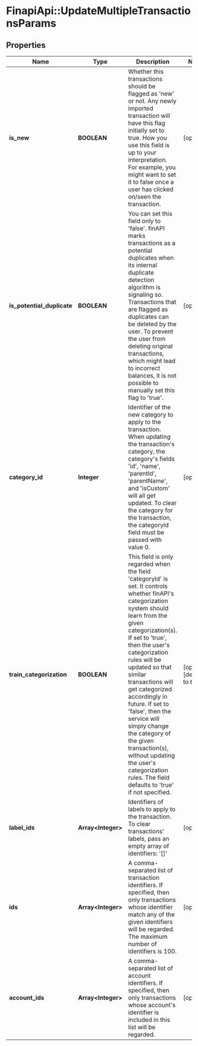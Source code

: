 # FinapiApi::UpdateMultipleTransactionsParams

## Properties
Name | Type | Description | Notes
------------ | ------------- | ------------- | -------------
**is_new** | **BOOLEAN** | Whether this transactions should be flagged as &#39;new&#39; or not. Any newly imported transaction will have this flag initially set to true. How you use this field is up to your interpretation. For example, you might want to set it to false once a user has clicked on/seen the transaction. | [optional] 
**is_potential_duplicate** | **BOOLEAN** | You can set this field only to &#39;false&#39;. finAPI marks transactions as a potential duplicates  when its internal duplicate detection algorithm is signaling so. Transactions that are flagged as duplicates can be deleted by the user. To prevent the user from deleting original transactions, which might lead to incorrect balances, it is not possible to manually set this flag to &#39;true&#39;. | [optional] 
**category_id** | **Integer** | Identifier of the new category to apply to the transaction. When updating the transaction&#39;s category, the category&#39;s fields &#39;id&#39;, &#39;name&#39;, &#39;parentId&#39;, &#39;parentName&#39;, and &#39;isCustom&#39; will all get updated. To clear the category for the transaction, the categoryId field must be passed with value 0. | [optional] 
**train_categorization** | **BOOLEAN** | This field is only regarded when the field &#39;categoryId&#39; is set. It controls whether finAPI&#39;s categorization system should learn from the given categorization(s). If set to &#39;true&#39;, then the user&#39;s categorization rules will be updated so that similar transactions will get categorized accordingly in future. If set to &#39;false&#39;, then the service will simply change the category of the given transaction(s), without updating the user&#39;s categorization rules. The field defaults to &#39;true&#39; if not specified. | [optional] [default to true]
**label_ids** | **Array&lt;Integer&gt;** | Identifiers of labels to apply to the transaction. To clear transactions&#39; labels, pass an empty array of identifiers: &#39;[]&#39; | [optional] 
**ids** | **Array&lt;Integer&gt;** | A comma-separated list of transaction identifiers. If specified, then only transactions whose identifier match any of the given identifiers will be regarded. The maximum number of identifiers is 100. | [optional] 
**account_ids** | **Array&lt;Integer&gt;** | A comma-separated list of account identifiers. If specified, then only transactions whose account&#39;s identifier is included in this list will be regarded. | [optional] 


